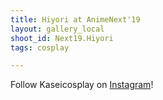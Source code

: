 ```yaml
---
title: Hiyori at AnimeNext'19
layout: gallery_local
shoot_id: Next19.Hiyori
tags: cosplay

---
```


Follow Kaseicosplay on [Instagram](https://www.instagram.com/Kaseicosplay)!

